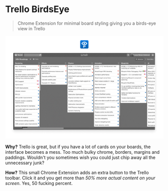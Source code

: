 # Trello BirdsEye

> Chrome Extension for minimal board styling giving you a birds-eye view in Trello

![Before & after](images/screenshot-comparison.gif)

**Why?**
Trello is great, but if you have a lot of cards on your boards, the interface becomes a mess. Too much bulky chrome, borders, margins and paddings. Wouldn't you sometimes wish you could just chip away all the unnecessary junk?

**How?**
This small Chrome Extension adds an extra button to the Trello toolbar. Click it and you get more than *50% more actual content on your screen*. Yes, 50 fucking percent.